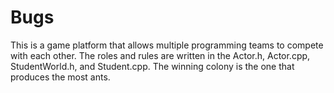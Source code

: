 # Bugs
This is a game platform that allows multiple programming teams to compete with each other. The roles and rules are written in the Actor.h, Actor.cpp, StudentWorld.h, and Student.cpp. The winning colony is the one that produces the most ants.
